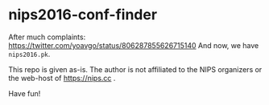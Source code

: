 # nips2016-conf-finder

After much complaints: https://twitter.com/yoavgo/status/806287855626715140
And now, we have `nips2016.pk`.

This repo is given as-is. The author is not affiliated to the NIPS organizers or the web-host of https://nips.cc .

Have fun!



